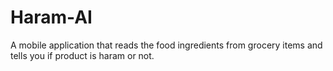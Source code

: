 # Haram-AI
A mobile application that reads the food ingredients from grocery items and tells you if product is haram or not.
